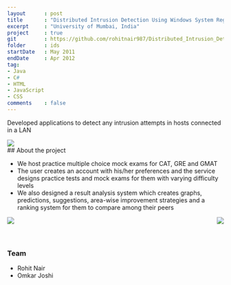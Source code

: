 ```yaml
---
layout      : post
title       : "Distributed Intrusion Detection Using Windows System Registry"
excerpt     : "University of Mumbai, India"
project     : true
git         : https://github.com/rohitnair987/Distributed_Intrusion_Detection_System
folder      : ids
startDate   : May 2011
endDate     : Apr 2012
tag:
- Java
- C#
- HTML 
- JavaScript
- CSS
comments    : false
---
```


Developed applications to detect any intrusion attempts in hosts connected in a LAN

<img src = "{{ site.url }}/assets/img/projects/testSeries/ots_2.jpg">

<br />
## About the project
<ul>
  <li>We host practice multiple choice mock exams for CAT, GRE and GMAT</li>
  <li>The user creates an account with his/her preferences and the service designs practice tests and mock exams for them with varying difficulty levels</li>
  <li>We also designed a result analysis system which creates graphs, predictions, suggestions, area-wise improvement strategies and a ranking system for them to compare among their peers</li>
</ul>

<img style = "float:left" src = "{{ site.url }}/assets/img/projects/testSeries/ots_3.jpg">
<img style = "float:right" src = "{{ site.url }}/assets/img/projects/testSeries/ots_4.jpg">

<br style="clear:both" />
<br /><br />

### Team
<ul>
  <li>Rohit Nair</li>
  <li>Omkar Joshi</li>
</ul>
